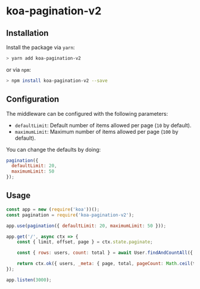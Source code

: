 # koa-pagination-v2

## Installation

Install the package via `yarn`:

```sh
> yarn add koa-pagination-v2
```

or via `npm`:

```sh
> npm install koa-pagination-v2 --save
```

## Configuration

The middleware can be configured with the following parameters:

- `defaultLimit`: Default number of items allowed per page (`10` by default).
- `maximumLimit`: Maximum number of items allowed per page (`100` by default).

You can change the defaults by doing:

```javascript
pagination({
  defaultLimit: 20,
  maximumLimit: 50
});
```

## Usage

```javascript
const app = new (require('koa'))();
const pagination = require('koa-pagination-v2');

app.use(pagination({ defaultLimit: 20, maximumLimit: 50 }));

app.get('/', async ctx => {
    const { limit, offset, page } = ctx.state.paginate;

    const { rows: users, count: total } = await User.findAndCountAll({ offset, limit });

    return ctx.ok({ users, _meta: { page, total, pageCount: Math.ceil(total / limit) } });
});

app.listen(3000);
```
